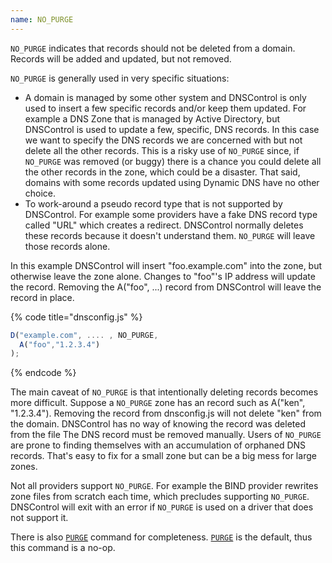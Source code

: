 ```yaml
---
name: NO_PURGE
---
```


`NO_PURGE` indicates that records should not be deleted from a domain.
Records will be added and updated, but not removed.

`NO_PURGE` is generally used in very specific situations:

* A domain is managed by some other system and DNSControl is only used to insert a few specific records and/or keep them updated. For example a DNS Zone that is managed by Active Directory, but DNSControl is used to update a few, specific, DNS records. In this case we want to specify the DNS records we are concerned with but not delete all the other records.  This is a risky use of `NO_PURGE` since, if `NO_PURGE` was removed (or buggy) there is a chance you could delete all the other records in the zone, which could be a disaster. That said, domains with some records updated using Dynamic DNS have no other choice.
* To work-around a pseudo record type that is not supported by DNSControl. For example some providers have a fake DNS record type called "URL" which creates a redirect. DNSControl normally deletes these records because it doesn't understand them. `NO_PURGE` will leave those records alone.

In this example DNSControl will insert "foo.example.com" into the
zone, but otherwise leave the zone alone.  Changes to "foo"'s IP
address will update the record. Removing the A("foo", ...) record
from DNSControl will leave the record in place.

{% code title="dnsconfig.js" %}
```javascript
D("example.com", .... , NO_PURGE,
  A("foo","1.2.3.4")
);
```
{% endcode %}

The main caveat of `NO_PURGE` is that intentionally deleting records
becomes more difficult. Suppose a `NO_PURGE` zone has an record such
as A("ken", "1.2.3.4"). Removing the record from dnsconfig.js will
not delete "ken" from the domain. DNSControl has no way of knowing
the record was deleted from the file  The DNS record must be removed
manually.  Users of `NO_PURGE` are prone to finding themselves with
an accumulation of orphaned DNS records. That's easy to fix for a
small zone but can be a big mess for large zones.

Not all providers support `NO_PURGE`. For example the BIND provider
rewrites zone files from scratch each time, which precludes supporting
`NO_PURGE`.  DNSControl will exit with an error if `NO_PURGE` is used
on a driver that does not support it.

There is also [`PURGE`](PURGE.md) command for completeness. [`PURGE`](PURGE.md) is the
default, thus this command is a no-op.
